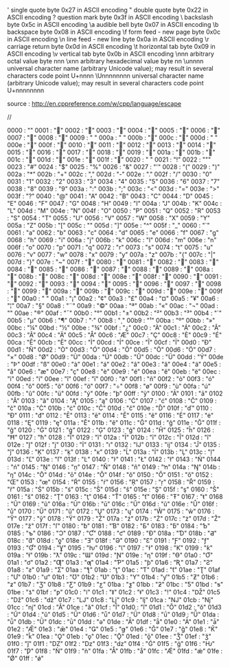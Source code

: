 
\' 	single quote 	byte 0x27 in ASCII encoding
\" 	double quote 	byte 0x22 in ASCII encoding
\? 	question mark 	byte 0x3f in ASCII encoding
\\ 	backslash 	byte 0x5c in ASCII encoding
\a 	audible bell 	byte 0x07 in ASCII encoding
\b 	backspace 	byte 0x08 in ASCII encoding
\f 	form feed - new page 	byte 0x0c in ASCII encoding
\n 	line feed - new line 	byte 0x0a in ASCII encoding
\r 	carriage return 	byte 0x0d in ASCII encoding
\t 	horizontal tab 	byte 0x09 in ASCII encoding
\v 	vertical tab 	byte 0x0b in ASCII encoding
\nnn 	arbitrary octal value 	byte nnn
\xnn 	arbitrary hexadecimal value 	byte nn
\unnnn 	universal character name
(arbitrary Unicode value);
may result in several characters 	code point U+nnnn
\Unnnnnnnn 	universal character name
(arbitrary Unicode value);
may result in several characters 	code point U+nnnnnnnn

source : http://en.cppreference.com/w/cpp/language/escape

//

0000 : " "
0001 : ""
0002 : ""
0003 : ""
0004 : ""
0005 : ""
0006 : ""
0007 : ""
0008 : ""
0009 : "	"
000a : "
"
000b : ""
000c : ""
000d : "
"
000e : ""
000f : ""
0010 : ""
0011 : ""
0012 : ""
0013 : ""
0014 : ""
0015 : ""
0016 : ""
0017 : ""
0018 : ""
0019 : ""
001a : ""
001b : ""
001c : ""
001d : ""
001e : ""
001f : ""
0020 : " "
0021 : "!"
0022 : """
0023 : "#"
0024 : "$"
0025 : "%"
0026 : "&"
0027 : "'"
0028 : "("
0029 : ")"
002a : "*"
002b : "+"
002c : ","
002d : "-"
002e : "."
002f : "/"
0030 : "0"
0031 : "1"
0032 : "2"
0033 : "3"
0034 : "4"
0035 : "5"
0036 : "6"
0037 : "7"
0038 : "8"
0039 : "9"
003a : ":"
003b : ";"
003c : "<"
003d : "="
003e : ">"
003f : "?"
0040 : "@"
0041 : "A"
0042 : "B"
0043 : "C"
0044 : "D"
0045 : "E"
0046 : "F"
0047 : "G"
0048 : "H"
0049 : "I"
004a : "J"
004b : "K"
004c : "L"
004d : "M"
004e : "N"
004f : "O"
0050 : "P"
0051 : "Q"
0052 : "R"
0053 : "S"
0054 : "T"
0055 : "U"
0056 : "V"
0057 : "W"
0058 : "X"
0059 : "Y"
005a : "Z"
005b : "["
005c : "\"
005d : "]"
005e : "^"
005f : "_"
0060 : "`"
0061 : "a"
0062 : "b"
0063 : "c"
0064 : "d"
0065 : "e"
0066 : "f"
0067 : "g"
0068 : "h"
0069 : "i"
006a : "j"
006b : "k"
006c : "l"
006d : "m"
006e : "n"
006f : "o"
0070 : "p"
0071 : "q"
0072 : "r"
0073 : "s"
0074 : "t"
0075 : "u"
0076 : "v"
0077 : "w"
0078 : "x"
0079 : "y"
007a : "z"
007b : "{"
007c : "|"
007d : "}"
007e : "~"
007f : ""
0080 : ""
0081 : ""
0082 : ""
0083 : ""
0084 : ""
0085 : ""
0086 : ""
0087 : ""
0088 : ""
0089 : ""
008a : ""
008b : ""
008c : ""
008d : ""
008e : ""
008f : ""
0090 : ""
0091 : ""
0092 : ""
0093 : ""
0094 : ""
0095 : ""
0096 : ""
0097 : ""
0098 : ""
0099 : ""
009a : ""
009b : ""
009c : ""
009d : ""
009e : ""
009f : ""
00a0 : " "
00a1 : "¡"
00a2 : "¢"
00a3 : "£"
00a4 : "¤"
00a5 : "¥"
00a6 : "¦"
00a7 : "§"
00a8 : "¨"
00a9 : "©"
00aa : "ª"
00ab : "«"
00ac : "¬"
00ad : "­"
00ae : "®"
00af : "¯"
00b0 : "°"
00b1 : "±"
00b2 : "²"
00b3 : "³"
00b4 : "´"
00b5 : "µ"
00b6 : "¶"
00b7 : "·"
00b8 : "¸"
00b9 : "¹"
00ba : "º"
00bb : "»"
00bc : "¼"
00bd : "½"
00be : "¾"
00bf : "¿"
00c0 : "À"
00c1 : "Á"
00c2 : "Â"
00c3 : "Ã"
00c4 : "Ä"
00c5 : "Å"
00c6 : "Æ"
00c7 : "Ç"
00c8 : "È"
00c9 : "É"
00ca : "Ê"
00cb : "Ë"
00cc : "Ì"
00cd : "Í"
00ce : "Î"
00cf : "Ï"
00d0 : "Ð"
00d1 : "Ñ"
00d2 : "Ò"
00d3 : "Ó"
00d4 : "Ô"
00d5 : "Õ"
00d6 : "Ö"
00d7 : "×"
00d8 : "Ø"
00d9 : "Ù"
00da : "Ú"
00db : "Û"
00dc : "Ü"
00dd : "Ý"
00de : "Þ"
00df : "ß"
00e0 : "à"
00e1 : "á"
00e2 : "â"
00e3 : "ã"
00e4 : "ä"
00e5 : "å"
00e6 : "æ"
00e7 : "ç"
00e8 : "è"
00e9 : "é"
00ea : "ê"
00eb : "ë"
00ec : "ì"
00ed : "í"
00ee : "î"
00ef : "ï"
00f0 : "ð"
00f1 : "ñ"
00f2 : "ò"
00f3 : "ó"
00f4 : "ô"
00f5 : "õ"
00f6 : "ö"
00f7 : "÷"
00f8 : "ø"
00f9 : "ù"
00fa : "ú"
00fb : "û"
00fc : "ü"
00fd : "ý"
00fe : "þ"
00ff : "ÿ"
0100 : "Ā"
0101 : "ā"
0102 : "Ă"
0103 : "ă"
0104 : "Ą"
0105 : "ą"
0106 : "Ć"
0107 : "ć"
0108 : "Ĉ"
0109 : "ĉ"
010a : "Ċ"
010b : "ċ"
010c : "Č"
010d : "č"
010e : "Ď"
010f : "ď"
0110 : "Đ"
0111 : "đ"
0112 : "Ē"
0113 : "ē"
0114 : "Ĕ"
0115 : "ĕ"
0116 : "Ė"
0117 : "ė"
0118 : "Ę"
0119 : "ę"
011a : "Ě"
011b : "ě"
011c : "Ĝ"
011d : "ĝ"
011e : "Ğ"
011f : "ğ"
0120 : "Ġ"
0121 : "ġ"
0122 : "Ģ"
0123 : "ģ"
0124 : "Ĥ"
0125 : "ĥ"
0126 : "Ħ"
0127 : "ħ"
0128 : "Ĩ"
0129 : "ĩ"
012a : "Ī"
012b : "ī"
012c : "Ĭ"
012d : "ĭ"
012e : "Į"
012f : "į"
0130 : "İ"
0131 : "ı"
0132 : "Ĳ"
0133 : "ĳ"
0134 : "Ĵ"
0135 : "ĵ"
0136 : "Ķ"
0137 : "ķ"
0138 : "ĸ"
0139 : "Ĺ"
013a : "ĺ"
013b : "Ļ"
013c : "ļ"
013d : "Ľ"
013e : "ľ"
013f : "Ŀ"
0140 : "ŀ"
0141 : "Ł"
0142 : "ł"
0143 : "Ń"
0144 : "ń"
0145 : "Ņ"
0146 : "ņ"
0147 : "Ň"
0148 : "ň"
0149 : "ŉ"
014a : "Ŋ"
014b : "ŋ"
014c : "Ō"
014d : "ō"
014e : "Ŏ"
014f : "ŏ"
0150 : "Ő"
0151 : "ő"
0152 : "Œ"
0153 : "œ"
0154 : "Ŕ"
0155 : "ŕ"
0156 : "Ŗ"
0157 : "ŗ"
0158 : "Ř"
0159 : "ř"
015a : "Ś"
015b : "ś"
015c : "Ŝ"
015d : "ŝ"
015e : "Ş"
015f : "ş"
0160 : "Š"
0161 : "š"
0162 : "Ţ"
0163 : "ţ"
0164 : "Ť"
0165 : "ť"
0166 : "Ŧ"
0167 : "ŧ"
0168 : "Ũ"
0169 : "ũ"
016a : "Ū"
016b : "ū"
016c : "Ŭ"
016d : "ŭ"
016e : "Ů"
016f : "ů"
0170 : "Ű"
0171 : "ű"
0172 : "Ų"
0173 : "ų"
0174 : "Ŵ"
0175 : "ŵ"
0176 : "Ŷ"
0177 : "ŷ"
0178 : "Ÿ"
0179 : "Ź"
017a : "ź"
017b : "Ż"
017c : "ż"
017d : "Ž"
017e : "ž"
017f : "ſ"
0180 : "ƀ"
0181 : "Ɓ"
0182 : "Ƃ"
0183 : "ƃ"
0184 : "Ƅ"
0185 : "ƅ"
0186 : "Ɔ"
0187 : "Ƈ"
0188 : "ƈ"
0189 : "Ɖ"
018a : "Ɗ"
018b : "Ƌ"
018c : "ƌ"
018d : "ƍ"
018e : "Ǝ"
018f : "Ə"
0190 : "Ɛ"
0191 : "Ƒ"
0192 : "ƒ"
0193 : "Ɠ"
0194 : "Ɣ"
0195 : "ƕ"
0196 : "Ɩ"
0197 : "Ɨ"
0198 : "Ƙ"
0199 : "ƙ"
019a : "ƚ"
019b : "ƛ"
019c : "Ɯ"
019d : "Ɲ"
019e : "ƞ"
019f : "Ɵ"
01a0 : "Ơ"
01a1 : "ơ"
01a2 : "Ƣ"
01a3 : "ƣ"
01a4 : "Ƥ"
01a5 : "ƥ"
01a6 : "Ʀ"
01a7 : "Ƨ"
01a8 : "ƨ"
01a9 : "Ʃ"
01aa : "ƪ"
01ab : "ƫ"
01ac : "Ƭ"
01ad : "ƭ"
01ae : "Ʈ"
01af : "Ư"
01b0 : "ư"
01b1 : "Ʊ"
01b2 : "Ʋ"
01b3 : "Ƴ"
01b4 : "ƴ"
01b5 : "Ƶ"
01b6 : "ƶ"
01b7 : "Ʒ"
01b8 : "Ƹ"
01b9 : "ƹ"
01ba : "ƺ"
01bb : "ƻ"
01bc : "Ƽ"
01bd : "ƽ"
01be : "ƾ"
01bf : "ƿ"
01c0 : "ǀ"
01c1 : "ǁ"
01c2 : "ǂ"
01c3 : "ǃ"
01c4 : "Ǆ"
01c5 : "ǅ"
01c6 : "ǆ"
01c7 : "Ǉ"
01c8 : "ǈ"
01c9 : "ǉ"
01ca : "Ǌ"
01cb : "ǋ"
01cc : "ǌ"
01cd : "Ǎ"
01ce : "ǎ"
01cf : "Ǐ"
01d0 : "ǐ"
01d1 : "Ǒ"
01d2 : "ǒ"
01d3 : "Ǔ"
01d4 : "ǔ"
01d5 : "Ǖ"
01d6 : "ǖ"
01d7 : "Ǘ"
01d8 : "ǘ"
01d9 : "Ǚ"
01da : "ǚ"
01db : "Ǜ"
01dc : "ǜ"
01dd : "ǝ"
01de : "Ǟ"
01df : "ǟ"
01e0 : "Ǡ"
01e1 : "ǡ"
01e2 : "Ǣ"
01e3 : "ǣ"
01e4 : "Ǥ"
01e5 : "ǥ"
01e6 : "Ǧ"
01e7 : "ǧ"
01e8 : "Ǩ"
01e9 : "ǩ"
01ea : "Ǫ"
01eb : "ǫ"
01ec : "Ǭ"
01ed : "ǭ"
01ee : "Ǯ"
01ef : "ǯ"
01f0 : "ǰ"
01f1 : "Ǳ"
01f2 : "ǲ"
01f3 : "ǳ"
01f4 : "Ǵ"
01f5 : "ǵ"
01f6 : "Ƕ"
01f7 : "Ƿ"
01f8 : "Ǹ"
01f9 : "ǹ"
01fa : "Ǻ"
01fb : "ǻ"
01fc : "Ǽ"
01fd : "ǽ"
01fe : "Ǿ"
01ff : "ǿ"
